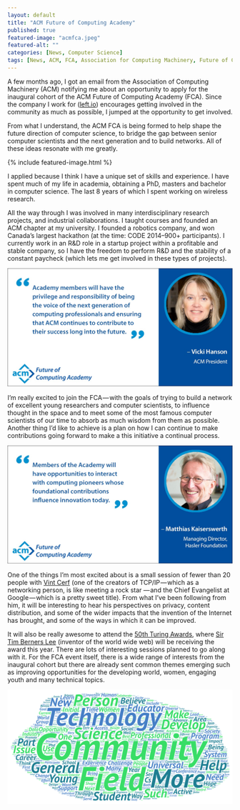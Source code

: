 ```yaml
---
layout: default
title: "ACM Future of Computing Academy"
published: true
featured-image: "acmfca.jpeg"
featured-alt: ""
categories: [News, Computer Science]
tags: [News, ACM, FCA, Association for Computing Machinery, Future of Computing Academy ]
---
```


A few months ago, I got an email from the Association of Computing Machinery (ACM) notifying me about an opportunity to apply for the inaugural cohort of the ACM Future of Computing Academy (FCA). Since the company I work for ([left.io](https://left.io)) encourages getting involved in the community as much as possible, I jumped at the opportunity to get involved.

From what I understand, the ACM FCA is being formed to help shape the future direction of computer science, to bridge the gap between senior computer scientists and the next generation and to build networks. All of these ideas resonate with me greatly.

{% include featured-image.html %}

I applied because I think I have a unique set of skills and experience. I have spent much of my life in academia, obtaining a PhD, masters and bachelor in computer science. The last 8 years of which I spent working on wireless research.

All the way through I was involved in many interdisciplinary research projects, and industrial collaborations. I taught courses and founded an ACM chapter at my university. I founded a robotics company, and won Canada’s largest hackathon (at the time: CODE 2014–900+ participants). I currently work in an R&D role in a startup project within a profitable and stable company, so I have the freedom to perform R&D and the stability of a constant paycheck (which lets me get involved in these types of projects).

![](/assets/img/acmfca2.jpeg)

I’m really excited to join the FCA — with the goals of trying to build a network of excellent young researchers and computer scientists, to influence thought in the space and to meet some of the most famous computer scientists of our time to absorb as much wisdom from them as possible. Another thing I’d like to achieve is a plan on how I can continue to make contributions going forward to make a this initiative a continual process.

![](/assets/img/acmfca3.jpeg)

One of the things I’m most excited about is a small session of fewer than 20 people with [Vint Cerf](https://ai.google/research/people/author32412) (one of the creators of TCP/IP — which as a networking person, is like meeting a rock star — and the Chief Evangelist at Google — which is a pretty sweet title). From what I’ve been following from him, it will be interesting to hear his perspectives on privacy, content distribution, and some of the wider impacts that the invention of the Internet has brought, and some of the ways in which it can be improved.

It will also be really awesome to attend the [50th Turing Awards](https://www.acm.org/turing-award-50/conference), where [Sir Tim Berners Lee](https://www.theguardian.com/technology/2017/mar/11/tim-berners-lee-web-inventor-save-internet) (inventor of the world wide web) will be receiving the award this year. There are lots of interesting sessions planned to go along with it. For the FCA event itself, there is a wide range of interests from the inaugural cohort but there are already sent common themes emerging such as improving opportunities for the developing world, women, engaging youth and many technical topics.

![](/assets/img/acmfca4.png)
